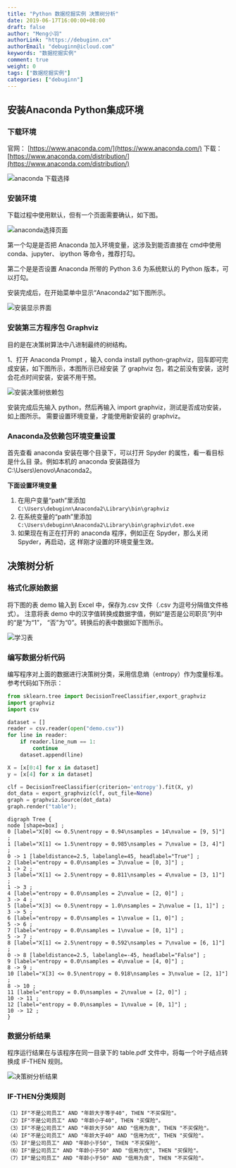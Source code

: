 ```yaml
---
title: "Python 数据挖掘实例 决策树分析"
date: 2019-06-17T16:00:00+08:00
draft: false
author: "Meng小羽"
authorLink: "https://debuginn.cn"
authorEmail: "debuginn@icloud.com"
keywords: "数据挖掘实例"
comment: true
weight: 0
tags: ["数据挖掘实例"]
categories: ["debuginn"]
---
```


## 安装Anaconda Python集成环境

### 下载环境

官网： [https://www.anaconda.com/](https://www.anaconda.com/)
下载： [https://www.anaconda.com/distribution/](https://www.anaconda.com/distribution/)

![anaconda 下载选择](https://image.debuginn.cn/202303241219353.png)

### 安装环境

下载过程中使用默认，但有一个页面需要确认，如下图。

![anaconda选择页面](https://image.debuginn.cn/202303241219803.png)

第一个勾是是否把 Anaconda 加入环境变量，这涉及到能否直接在 cmd中使用 conda、jupyter、 ipython 等命令，推荐打勾。

第二个是是否设置 Anaconda 所带的 Python 3.6 为系统默认的 Python 版本，可以打勾。

安装完成后，在开始菜单中显示“Anaconda2”如下图所示。

![安装显示界面](https://image.debuginn.cn/202303241220350.png)

### 安装第三方程序包 Graphviz

目的是在决策树算法中八进制最终的树结构。

1、打开 Anaconda Prompt ，输入 conda install python-graphviz，回车即可完成安装，如下图所示，本图所示已经安装 了 graphviz 包，若之前没有安装，这时会花点时间安装，安装不用干预。

![安装决策树依赖包](https://image.debuginn.cn/202303241221843.png)

安装完成后先输入 python，然后再输入 import graphviz，测试是否成功安装，如上图所示。
需要设置环境变量，才能使用新安装的 graphviz。

### Anaconda及依赖包环境变量设置

首先查看 anaconda 安装在哪个目录下，可以打开 Spyder 的属性，看一看目标是什么目 录。例如本机的 anaconda 安装路径为 C:\Users\lenovo\Anaconda2。

**下面设置环境变量**

1. 在用户变量“path”里添加 `C:\Users\debuginn\Anaconda2\Library\bin\graphviz` 
2. 在系统变量的“path”里添加 `C:\Users\debuginn\Anaconda2\Library\bin\graphviz\dot.exe` 
3. 如果现在有正在打开的 anaconda 程序，例如正在 Spyder，那么关闭 Spyder，再启动，这 样刚才设置的环境变量生效。

## 决策树分析

### 格式化原始数据

将下图的表 demo 输入到 Excel 中，保存为.csv 文件（.csv 为逗号分隔值文件格式）。
注意将表  demo 中的汉字值转换成数据字值，例如“是否是公司职员”列中的“是”为“1”， “否”为“0”。转换后的表中数据如下图所示。

![学习表](https://image.debuginn.cn/202303241222952.png)

### 编写数据分析代码

编写程序对上面的数据进行决策树分类，采用信息熵（entropy）作为度量标准。参考代码如下所示：

```python
from sklearn.tree import DecisionTreeClassifier,export_graphviz
import graphviz
import csv

dataset = []
reader = csv.reader(open("demo.csv"))
for line in reader:
    if reader.line_num == 1:
        continue
    dataset.append(line)

X = [x[0:4] for x in dataset]
y = [x[4] for x in dataset]

clf = DecisionTreeClassifier(criterion='entropy').fit(X, y)
dot_data = export_graphviz(clf, out_file=None)
graph = graphviz.Source(dot_data)
graph.render("table");
```

```shell
digraph Tree {
node [shape=box] ;
0 [label="X[0] <= 0.5\nentropy = 0.94\nsamples = 14\nvalue = [9, 5]"] ;
1 [label="X[1] <= 1.5\nentropy = 0.985\nsamples = 7\nvalue = [3, 4]"] ;
0 -> 1 [labeldistance=2.5, labelangle=45, headlabel="True"] ;
2 [label="entropy = 0.0\nsamples = 3\nvalue = [0, 3]"] ;
1 -> 2 ;
3 [label="X[1] <= 2.5\nentropy = 0.811\nsamples = 4\nvalue = [3, 1]"] ;
1 -> 3 ;
4 [label="entropy = 0.0\nsamples = 2\nvalue = [2, 0]"] ;
3 -> 4 ;
5 [label="X[3] <= 0.5\nentropy = 1.0\nsamples = 2\nvalue = [1, 1]"] ;
3 -> 5 ;
6 [label="entropy = 0.0\nsamples = 1\nvalue = [1, 0]"] ;
5 -> 6 ;
7 [label="entropy = 0.0\nsamples = 1\nvalue = [0, 1]"] ;
5 -> 7 ;
8 [label="X[1] <= 2.5\nentropy = 0.592\nsamples = 7\nvalue = [6, 1]"] ;
0 -> 8 [labeldistance=2.5, labelangle=-45, headlabel="False"] ;
9 [label="entropy = 0.0\nsamples = 4\nvalue = [4, 0]"] ;
8 -> 9 ;
10 [label="X[3] <= 0.5\nentropy = 0.918\nsamples = 3\nvalue = [2, 1]"] ;
8 -> 10 ;
11 [label="entropy = 0.0\nsamples = 2\nvalue = [2, 0]"] ;
10 -> 11 ;
12 [label="entropy = 0.0\nsamples = 1\nvalue = [0, 1]"] ;
10 -> 12 ;
}
```

### 数据分析结果

程序运行结果在与该程序在同一目录下的 table.pdf 文件中，将每一个叶子结点转换成 IF-THEN 规则。

![决策树分析结果](https://image.debuginn.cn/202303241223943.png)

### IF-THEN分类规则

```shell
（1）IF"不是公司员工" AND "年龄大于等于40", THEN "不买保险"。
（2）IF"不是公司员工" AND "年龄小于40", THEN "买保险"。
（3）IF"不是公司员工" AND "年龄大于50" AND "信用为良", THEN "不买保险"。
（4）IF"不是公司员工" AND "年龄大于40" AND "信用为优", THEN "买保险"。
（5）IF"是公司员工" AND "年龄小于50", THEN "不买保险"。
（6）IF"是公司员工" AND "年龄小于50" AND "信用为优", THEN "买保险"。
（7）IF"是公司员工" AND "年龄小于50" AND "信用为良", THEN "不买保险"。
```



